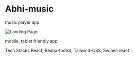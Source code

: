 # Abhi-music

music player app 

![Landing Page](https://miro.medium.com/max/1400/1*5MReEyQji_ESzRIwT8wY0w.png)

mobile, tablet friendly app

Tech Stacks 
React, Redux-toolkit, Tailwind-CSS, Swiper-react
